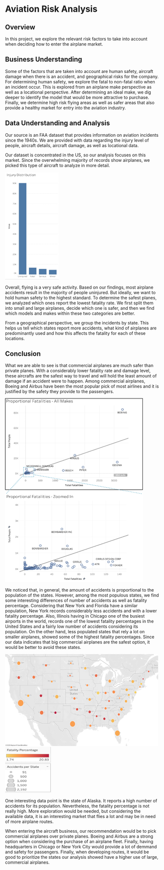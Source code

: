 # Aviation Risk Analysis
## Overview
In this project, we explore the relevant risk factors to take into account when deciding how to enter the airplane market. 
## Business Understanding
Some of the factors that are taken into account are human safety, aircraft damage when there is an accident, and geographical risks for the company. For determining human safety, we explore the fatal to non-fatal ratio when an incident occur. This is explored from an airplane make perspective as well as a locational perspective. After determining an ideal make, we dig deeper to identify the model that would be more attractive to purchase. Finally, we determine high risk flying areas as well as safer areas that also provide a healthy market for entry into the aviation industry.
## Data Understanding and Analysis
Our source is an FAA dataset that provides information on aviation incidents since the 1940s. We are provided with data regarding the injury level of people, aircraft details,
aircraft damage, as well as locational data. 

Our dataset is concentrated in the US, so our analysis focuses on this market. Since the overwhelming majority of records show airplanes, we picked this type of aircraft to analyze in more detail.

<img src="Images/injury_distribution.jpg" alt="injury_distribution" width="175" height="350"/>

Overall, flying is a very safe activity. Based on our findings, most airplane accidents result in the majority of people uninjured. But ideally, we want to hold human safety to the highest standard. To determine the safest planes, we analyzed which ones report the lowest fatality rate. We first split them into small and large airplanes, decide which one is safer, and then we find which models and makes within these two categories are better.

From a geographical perspective, we group the incidents by state. This helps us tell which states report more accidents, what kind of airplanes are predominantly used and how this affects the fatality for each of these locations. 
## Conclusion
What we are able to see is that commercial airplanes are much safer than private planes. With a considerably lower fatality rate and damage level, these aircrafts are the safest way to travel and will hold the least amount of damage if an accident were to happen. Among commercial airplanes, Boeing and Airbus have been the most popular pick of most airlines and it is justified by the safety they provide to the passengers.

<img src="Images/scatter_plot.jpg" alt="scatter" width="450" height="600"/>

We noticed that, in general, the amount of accidents is proportional to the population of the states. However, among the most populous states, we find some interesting differences of number of accidents as well as fatality percentage. Considering that New York and Florida have a similar population, New York records considerably less accidents and with a lower fatality percentage. Also, Illinois having in Chicago one of the busiest airports in the world, records one of the lowest fatality percentages in the United States and a fairly low number of accidents considering its population. On the other hand, less populated states that rely a lot on smaller airplanes, showed some of the highest fatality percentages. Since our data indicates that big commercial airplanes are the safest option, it would be better to avoid these states. 

<img src="Images/accidents_map.jpg" alt="accidents_map" width="500" height="300"/>
<img src="Images/map_legend.jpg" alt="map_legend" width="150" height="150"/>

One interesting data point is the state of Alaska. It reports a high number of accidents for its population. Nevertheless, the fatality percentage is not really high. More exploration would be needed, but considering the available data, it is an interesting market that flies a lot and may be in need of more airplane routes.

When entering the aircraft business, our recommendation would be to pick commercial airplanes over private planes. Boeing and Airbus are a strong option when considering the purchase of an airplane fleet. Finally, having headquarters in Chicago or New York City would provide a lot of demmand and safety for passengers. Finally, when developing routes, it would be good to prioritize the states our analysis showed have a higher use of large, commercial airplanes. 
